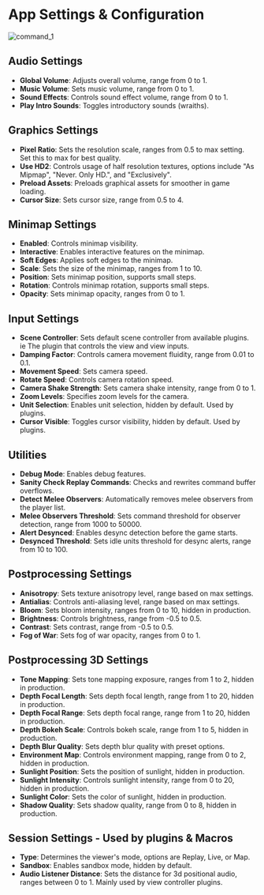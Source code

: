 # App Settings & Configuration

![command_1](https://github.com/imbateam-gg/titan-reactor/assets/586716/9709ff59-8943-402f-a5a5-f57d64a5ed81)

## Audio Settings
- **Global Volume**: Adjusts overall volume, range from 0 to 1.
- **Music Volume**: Sets music volume, range from 0 to 1.
- **Sound Effects**: Controls sound effect volume, range from 0 to 1.
- **Play Intro Sounds**: Toggles introductory sounds (wraiths).

## Graphics Settings
- **Pixel Ratio**: Sets the resolution scale, ranges from 0.5 to max setting. Set this to max for best quality.
- **Use HD2**: Controls usage of half resolution textures, options include "As Mipmap", "Never. Only HD.", and "Exclusively".
- **Preload Assets**:  Preloads graphical assets for smoother in game loading.
- **Cursor Size**: Sets cursor size, range from 0.5 to 4.

## Minimap Settings
- **Enabled**: Controls minimap visibility.
- **Interactive**: Enables interactive features on the minimap.
- **Soft Edges**: Applies soft edges to the minimap.
- **Scale**: Sets the size of the minimap, ranges from 1 to 10.
- **Position**: Sets minimap position, supports small steps.
- **Rotation**: Controls minimap rotation, supports small steps.
- **Opacity**: Sets minimap opacity, ranges from 0 to 1.

## Input Settings
- **Scene Controller**: Sets default scene controller from available plugins. ie The plugin that controls the view and view inputs.
- **Damping Factor**: Controls camera movement fluidity, range from 0.01 to 0.1.
- **Movement Speed**: Sets camera speed.
- **Rotate Speed**: Controls camera rotation speed.
- **Camera Shake Strength**: Sets camera shake intensity, range from 0 to 1.
- **Zoom Levels**: Specifies zoom levels for the camera.
- **Unit Selection**: Enables unit selection, hidden by default. Used by plugins.
- **Cursor Visible**: Toggles cursor visibility, hidden by default. Used by plugins.

## Utilities
- **Debug Mode**: Enables debug features.
- **Sanity Check Replay Commands**: Checks and rewrites command buffer overflows.
- **Detect Melee Observers**: Automatically removes melee observers from the player list.
- **Melee Observers Threshold**: Sets command threshold for observer detection, range from 1000 to 50000.
- **Alert Desynced**: Enables desync detection before the game starts.
- **Desynced Threshold**: Sets idle units threshold for desync alerts, range from 10 to 100.

## Postprocessing Settings
- **Anisotropy**: Sets texture anisotropy level, range based on max settings.
- **Antialias**: Controls anti-aliasing level, range based on max settings.
- **Bloom**: Sets bloom intensity, ranges from 0 to 10, hidden in production.
- **Brightness**: Controls brightness, range from -0.5 to 0.5.
- **Contrast**: Sets contrast, range from -0.5 to 0.5.
- **Fog of War**: Sets fog of war opacity, ranges from 0 to 1.

## Postprocessing 3D Settings
- **Tone Mapping**: Sets tone mapping exposure, ranges from 1 to 2, hidden in production.
- **Depth Focal Length**: Sets depth focal length, range from 1 to 20, hidden in production.
- **Depth Focal Range**: Sets depth focal range, range from 1 to 20, hidden in production.
- **Depth Bokeh Scale**: Controls bokeh scale, range from 1 to 5, hidden in production.
- **Depth Blur Quality**: Sets depth blur quality with preset options.
- **Environment Map**: Controls environment mapping, range from 0 to 2, hidden in production.
- **Sunlight Position**: Sets the position of sunlight, hidden in production.
- **Sunlight Intensity**: Controls sunlight intensity, range from 0 to 20, hidden in production.
- **Sunlight Color**: Sets the color of sunlight, hidden in production.
- **Shadow Quality**: Sets shadow quality, range from 0 to 8, hidden in production.


## Session Settings - Used by plugins & Macros
- **Type**: Determines the viewer's mode, options are Replay, Live, or Map.
- **Sandbox**: Enables sandbox mode, hidden by default.
- **Audio Listener Distance**: Sets the distance for 3d positional audio, ranges between 0 to 1. Mainly used by view controller plugins.


